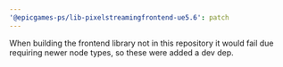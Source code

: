 ```yaml
---
'@epicgames-ps/lib-pixelstreamingfrontend-ue5.6': patch
---
```


When building the frontend library not in this repository it would fail due requiring newer node types, so these were added a dev dep.
